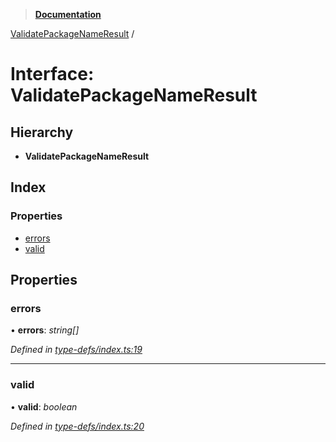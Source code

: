 > **[Documentation](../README.md)**

[ValidatePackageNameResult](validatepackagenameresult.md) /

# Interface: ValidatePackageNameResult

## Hierarchy

* **ValidatePackageNameResult**

## Index

### Properties

* [errors](validatepackagenameresult.md#errors)
* [valid](validatepackagenameresult.md#valid)

## Properties

###  errors

• **errors**: *string[]*

*Defined in [type-defs/index.ts:19](https://github.com/dylanaubrey/repodog/blob/e17624c/packages/helpers/src/type-defs/index.ts#L19)*

___

###  valid

• **valid**: *boolean*

*Defined in [type-defs/index.ts:20](https://github.com/dylanaubrey/repodog/blob/e17624c/packages/helpers/src/type-defs/index.ts#L20)*
